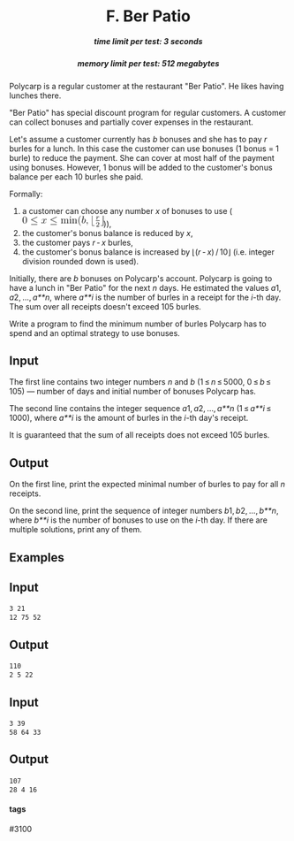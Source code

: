 <h1 style='text-align: center;'> F. Ber Patio</h1>

<h5 style='text-align: center;'>time limit per test: 3 seconds</h5>
<h5 style='text-align: center;'>memory limit per test: 512 megabytes</h5>

Polycarp is a regular customer at the restaurant "Ber Patio". He likes having lunches there.

"Ber Patio" has special discount program for regular customers. A customer can collect bonuses and partially cover expenses in the restaurant.

Let's assume a customer currently has *b* bonuses and she has to pay *r* burles for a lunch. In this case the customer can use bonuses (1 bonus = 1 burle) to reduce the payment. She can cover at most half of the payment using bonuses. However, 1 bonus will be added to the customer's bonus balance per each 10 burles she paid.

Formally:

1. a customer can choose any number *x* of bonuses to use (![](images/8cb68f9c811d11fd94f28018a892f8d8623d0f93.png))),
2. the customer's bonus balance is reduced by *x*,
3. the customer pays *r* - *x* burles,
4. the customer's bonus balance is increased by ⌊(*r* - *x*) / 10⌋ (i.e. integer division rounded down is used).

Initially, there are *b* bonuses on Polycarp's account. Polycarp is going to have a lunch in "Ber Patio" for the next *n* days. He estimated the values *a*1, *a*2, ..., *a**n*, where *a**i* is the number of burles in a receipt for the *i*-th day. The sum over all receipts doesn't exceed 105 burles.

Write a program to find the minimum number of burles Polycarp has to spend and an optimal strategy to use bonuses.

## Input

The first line contains two integer numbers *n* and *b* (1 ≤ *n* ≤ 5000, 0 ≤ *b* ≤ 105) — number of days and initial number of bonuses Polycarp has.

The second line contains the integer sequence *a*1, *a*2, ..., *a**n* (1 ≤ *a**i* ≤ 1000), where *a**i* is the amount of burles in the *i*-th day's receipt.

It is guaranteed that the sum of all receipts does not exceed 105 burles.

## Output

On the first line, print the expected minimal number of burles to pay for all *n* receipts.

On the second line, print the sequence of integer numbers *b*1, *b*2, ..., *b**n*, where *b**i* is the number of bonuses to use on the *i*-th day. If there are multiple solutions, print any of them.

## Examples

## Input


```
3 21  
12 75 52  

```
## Output


```
110  
2 5 22   

```
## Input


```
3 39  
58 64 33  

```
## Output


```
107  
28 4 16   

```


#### tags 

#3100 